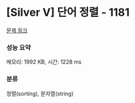 # [Silver V] 단어 정렬 - 1181 

[문제 링크](https://www.acmicpc.net/problem/1181) 

### 성능 요약

메모리: 1992 KB, 시간: 1228 ms

### 분류

정렬(sorting), 문자열(string)

